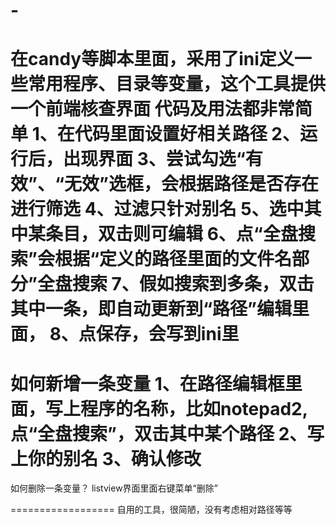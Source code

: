 # -
在candy等脚本里面，采用了ini定义一些常用程序、目录等变量，这个工具提供一个前端核查界面
代码及用法都非常简单
1、在代码里面设置好相关路径
2、运行后，出现界面
3、尝试勾选“有效”、“无效”选框，会根据路径是否存在进行筛选
4、过滤只针对别名
5、选中其中某条目，双击则可编辑
6、点“全盘搜索”会根据“定义的路径里面的文件名部分”全盘搜索
7、假如搜索到多条，双击其中一条，即自动更新到“路径”编辑里面，
8、点保存，会写到ini里
===================
如何新增一条变量
1、在路径编辑框里面，写上程序的名称，比如notepad2,点“全盘搜索”，双击其中某个路径
2、写上你的别名
3、确认修改
==================
如何删除一条变量？
listview界面里面右键菜单“删除”

==================
自用的工具，很简陋，没有考虑相对路径等等
